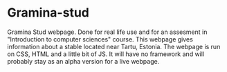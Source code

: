 # Gramina-stud
Gramina Stud webpage. Done for real life use and for an assesment in "Introduction to computer sciences" course.
This webpage gives information about a stable located near Tartu, Estonia. The webpage is run on CSS, HTML and a little bit of JS.
It will have no framework and will probably stay as an alpha version for a live webpage.
